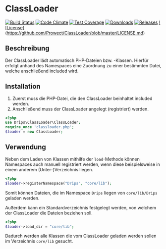 # ClassLoader

[![Build Status](https://travis-ci.org/Prowect/ClassLoader.svg)](https://travis-ci.org/Prowect/ClassLoader)
[![Code Climate](https://codeclimate.com/github/Prowect/ClassLoader/badges/gpa.svg)](https://codeclimate.com/github/Prowect/ClassLoader)
[![Test Coverage](https://codeclimate.com/github/Prowect/ClassLoader/badges/coverage.svg)](https://codeclimate.com/github/Prowect/ClassLoader/coverage)
[![Downloads](https://img.shields.io/github/downloads/Prowect/ClassLoader/latest/total.svg)](https://github.com/Prowect/ClassLoader)
[![Releases](https://img.shields.io/github/release/Prowect/ClassLoader.svg)](https://github.com/Prowect/ClassLoader/releases)
[![License]](https://img.shields.io/github/license/Prowect/ClassLoader.svg)(https://github.com/Prowect/ClassLoader/blob/master/LICENSE.md)

## Beschreibung

Der ClassLoader lädt automatisch PHP-Dateien bzw. -Klassen. Hierfür erfolgt anhand des Namespaces eine Zuordnung zu einer bestimmten Datei, welche anschließend included wird.

## Installation

1. Zuerst muss die PHP-Datei, die den ClassLoader beinhaltet included werden.
2. Anschließend muss der ClassLoader angelegt (registriert) werden.

```php
<?php
use Drips\ClassLoader\ClassLoader;
require_once 'classloader.php';
$loader = new ClassLoader;
```

## Verwendung

Neben dem Laden von Klassen mithilfe der `load`-Methode können Namespaces auch manuell registriert werden, wenn diese beispielsweise in einem anderem (Unter-)Verzeichnis liegen.

```php
<?php
$loader->registerNamespace("Drips", "core/lib");
```

Somit können Dateien, die im Namespace `Drips` liegen von `core/lib/Drips` geladen werden.

Außerdem kann ein Standardverzeichnis festgelegt werden, von welchem der ClassLoader die Dateien beziehen soll.

```php
<?php
$loader->load_dir = "core/lib";
```

Dadurch werden alle Klassen die vom ClassLoader geladen werden sollen im Verzeichnis `core/lib` gesucht.
